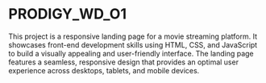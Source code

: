 # PRODIGY_WD_O1
This project is a responsive landing page for a movie streaming platform. It showcases front-end development skills using HTML, CSS, and JavaScript to build a visually appealing and user-friendly interface. The landing page features a seamless, responsive design that provides an optimal user experience across desktops, tablets, and mobile devices.
